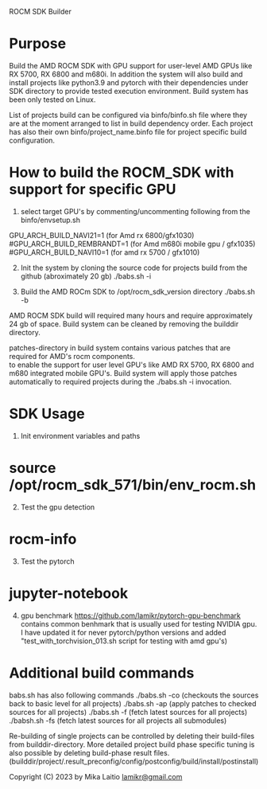 ROCM SDK Builder

# Purpose
Build the AMD ROCM SDK with GPU support for user-level AMD GPUs like
RX 5700, RX 6800 and m680i. In addition the system will also build and install projects like python3.9
and pytorch with their dependencies under SDK directory to provide tested execution environment. 
Build system has been only tested on Linux.

List of projects build can be configured via binfo/binfo.sh file where they
are at the moment arranged to list in build dependency order.
Each project has also their own binfo/project_name.binfo file for project specific build configuration.

# How to build the ROCM_SDK with support for specific GPU

1) select target GPU's by commenting/uncommenting following from the
binfo/envsetup.sh

GPU_ARCH_BUILD_NAVI21=1 (for Amd rx 6800/gfx1030)
#GPU_ARCH_BUILD_REMBRANDT=1 (for Amd m680i mobile gpu / gfx1035)
#GPU_ARCH_BUILD_NAVI10=1 (for amd rx 5700 / gfx1010)

2) Init the system by cloning the source code for projects build from the github (abroximately 20 gb)
./babs.sh -i

3) Build the AMD ROCm SDK to /opt/rocm_sdk_version directory
./babs.sh -b

AMD ROCM SDK build will required many hours and require approximately 24 gb of space.
Build system can be cleaned by removing the builddir directory.

patches-directory in build system contains various patches that are required for AMD's rocm components.  
to enable the support for user level GPU's like AMD RX 5700, RX 6800 and m680 integrated mobile GPU's.
Build system will apply those patches automatically to required projects during the ./babs.sh -i invocation.

# SDK Usage

1) Init environment variables and paths 
# source /opt/rocm_sdk_571/bin/env_rocm.sh

2) Test the gpu detection
# rocm-info

3) Test the pytorch
# jupyter-notebook

4) gpu benchmark
https://github.com/lamikr/pytorch-gpu-benchmark contains common benhmark that
is usually used for testing NVIDIA gpu. I have updated it for never pytorch/python versions
and added "test_with_torchvision_013.sh script for testing with amd gpu's)

# Additional build commands

babs.sh has also following commands
./babs.sh -co (checkouts the sources back to basic level for all projects)
./babs.sh -ap (apply patches to checked sources for all projects)
./babs.sh -f (fetch latest sources for all projects)
./babsh.sh -fs (fetch latest sources for all projects all submodules)

Re-building of single projects can be controlled by deleting their build-files from builddir-directory.
More detailed project build phase specific tuning is also possible by deleting build-phase result files.
(builddir/project/.result_preconfig/config/postconfig/build/install/postinstall)

Copyright (C) 2023 by Mika Laitio <lamikr@gmail.com>

